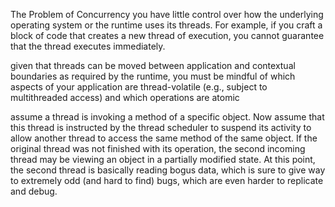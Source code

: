 The Problem of Concurrency
you have little control
over how the underlying operating system or the runtime uses its threads. For example, if you craft a block
of code that creates a new thread of execution, you cannot guarantee that the thread executes immediately.

given that threads can be moved between application and contextual boundaries as
required by the runtime, you must be mindful of which aspects of your application are thread-volatile
(e.g., subject to multithreaded access) and which operations are atomic

assume a thread is invoking a method of a specific object. Now assume that
this thread is instructed by the thread scheduler to suspend its activity to allow another thread to access the
same method of the same object.
If the original thread was not finished with its operation, the second incoming thread may be viewing
an object in a partially modified state. At this point, the second thread is basically reading bogus data, which
is sure to give way to extremely odd (and hard to find) bugs, which are even harder to replicate and debug.

